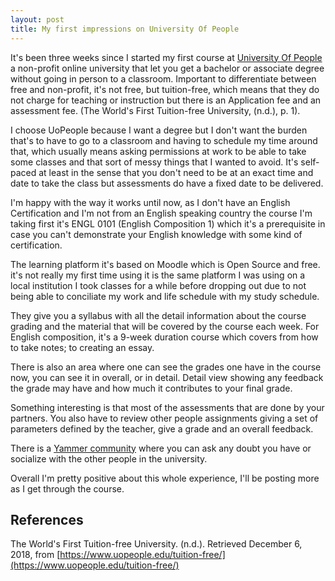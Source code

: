 ```yaml
---
layout: post
title: My first impressions on University Of People
---
```


It's been three weeks since I started my first course at [University Of People](https://www.uopeople.edu) a non-profit online university that let you get a bachelor or associate degree without going in person to a classroom. Important to differentiate between free and non-profit, it's not free, but tuition-free, which means that they do not charge for teaching or instruction but there is an Application fee and an assessment fee. (The World's First Tuition-free University, (n.d.), p. 1).

I choose UoPeople because I want a degree but I don't want the burden that's to have to go to a classroom and having to schedule my time around that, which usually means asking permissions at work to be able to take some classes and that sort of messy things that I wanted to avoid. It's self-paced at least in the sense that you don't need to be at an exact time and date to take the class but assessments do have a fixed date to be delivered.

I'm happy with the way it works until now, as I don't have an English Certification and I'm not from an English speaking country the course I'm taking first it's ENGL 0101 (English Composition 1) which it's a prerequisite in case you can't demonstrate your English knowledge with some kind of certification.

The learning platform it's based on Moodle which is Open Source and free. it's not really my first time using it is the same platform I was using on a local institution I took classes for a while before dropping out due to not being able to conciliate my work and life schedule with my study schedule.

They give you a syllabus with all the detail information about the course grading and the material that will be covered by the course each week. For English composition, it's a 9-week duration course which covers from how to take notes; to creating an essay.

There is also an area where one can see the grades one have in the course now, you can see it in overall, or in detail. Detail view showing any feedback the grade may have and how much it contributes to your final grade.

Something interesting is that most of the assessments that are done by your partners. You also have to review other people assignments giving a set of parameters defined by the teacher, give a grade and an overall feedback.

There is a [Yammer community](https://www.yammer.com/uopeoplewelcome) where you can ask any doubt you have or socialize with the other people in the university.

Overall I'm pretty positive about this whole experience, I'll be posting more as I get through the course.


## References

The World's First Tuition-free University. (n.d.). Retrieved December 6, 2018, from [https://www.uopeople.edu/tuition-free/](https://www.uopeople.edu/tuition-free/)

